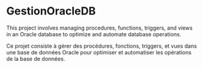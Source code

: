 # GestionOracleDB

This project involves managing procedures, functions, triggers, and views in an Oracle database to optimize and automate database operations.

Ce projet consiste à gérer des procédures, fonctions, triggers, et vues dans une base de données Oracle pour optimiser et automatiser les opérations de la base de données.
